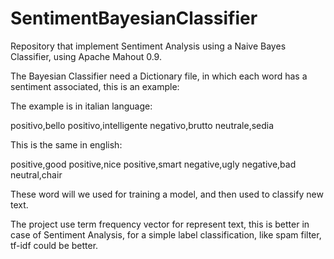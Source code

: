 SentimentBayesianClassifier
===========================


Repository that implement Sentiment Analysis using a Naive Bayes Classifier, using Apache Mahout 0.9.

The Bayesian Classifier need a Dictionary file, in which each word has a sentiment associated, this is an example:


The example is in italian language:

positivo,bello
positivo,intelligente
negativo,brutto
neutrale,sedia

This is the same in english:

positive,good
positive,nice
positive,smart
negative,ugly
negative,bad
neutral,chair


These word will we used for training a model, and then used to classify new text.

The project use term frequency vector for represent text, this is better in case of Sentiment Analysis,
for a simple label classification, like spam filter, tf-idf could be better.
